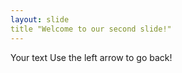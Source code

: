 ```yaml
---
layout: slide
title "Welcome to our second slide!"
---
```

Your text 
Use the left arrow to go back!
